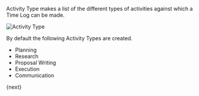 Activity Type makes a list of the different types of activities against which a Time Log can be made.

<img class="screenshot" alt="Activity Type" src="/assets/manual_erpnext_com/img/project/activity_type.png">

By default the following Activity Types are created.

* Planning
* Research
* Proposal Writing
* Execution
* Communication

{next}